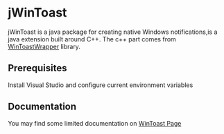 # jWinToast
jWinToast is a java package for creating native Windows notifications,is a java extension built around C++.
The c++ part comes from [WinToastWrapper](https://github.com/ootime/WinToastWrapper) library.

## Prerequisites

Install Visual Studio and configure current environment variables
## Documentation

You may find some limited documentation on [WinToast Page](https://github.com/mohabouje/WinToast)